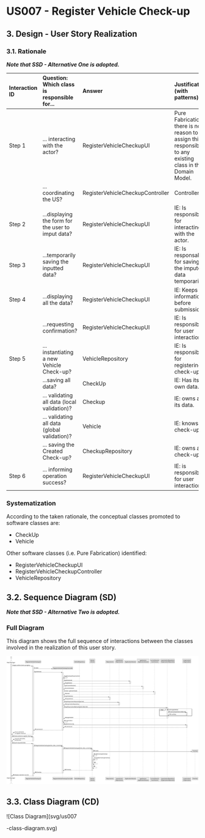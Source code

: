 # US007 - Register Vehicle Check-up

## 3. Design - User Story Realization 

### 3.1. Rationale

_**Note that SSD - Alternative One is adopted.**_

| Interaction ID  | Question: Which class is responsible for...        | Answer                                       | Justification (with patterns)                                                                                 |
|:----------------|:---------------------------------------------------|:---------------------------------------------|:--------------------------------------------------------------------------------------------------------------|
| Step 1  		      | 	... interacting with the actor?                   | RegisterVehicleCheckupUI                     | Pure Fabrication: there is no reason to assign this responsibility to any existing class in the Domain Model. |
| 			             | 	... coordinating the US?                          | RegisterVehicleCheckupController             | Controller                                                                                                    |
| Step 2  		      | ...displaying the form for the user to imput data? | RegisterVehicleCheckupUI                     | IE: Is responsible for interacting with the actor.                                                            |
| Step 3  		      | 	...temporarily saving the inputted data?          | RegisterVehicleCheckupUI                     | IE: Is responsable for saving the imputed data temporarily.                                                   |
| Step 4  		      | 	...displaying all the data?                       | RegisterVehicleCheckupUI                     | IE: Keeps all information before submission.                                                                  |
| 		              | 	...requesting confirmation?                       | RegisterVehicleCheckupUI                     | IE: Is responsible for user interactions.                                                                     |
| Step 5  		      | 	... instantiating a new Vehicle Check-up?         | VehicleRepository                            | IE: Is responsible for registering a check-up.                                                                |
| 			  	          | ...saving all data?                                | CheckUp                                      | IE: Has its own data.                                                                                         |
| 			  	          | 	... validating all data (local validation)?       | Checkup                                      | IE: owns all its data.                                                                                        |
| 			  	          | 	... validating all data (global validation)?      | Vehicle                                      | IE: knows all check-ups.                                                                                      |
| 			  	          | 	... saving the Created Check-up?                  | CheckupRepository                            | IE: owns all check-ups.                                                                                       |
| Step 6  		      | 	... informing operation success?                  | RegisterVehicleCheckupUI                     | IE: is responsible for user interactions.                                                                     |
### Systematization ##

According to the taken rationale, the conceptual classes promoted to software classes are: 

* CheckUp
* Vehicle

Other software classes (i.e. Pure Fabrication) identified: 

* RegisterVehicleCheckupUI
* RegisterVehicleCheckupController
* VehicleRepository
## 3.2. Sequence Diagram (SD)

_**Note that SSD - Alternative Two is adopted.**_

### Full Diagram

This diagram shows the full sequence of interactions between the classes involved in the realization of this user story.

![Sequence Diagram - Full](svg/us007-sequence-diagram-full.svg)

## 3.3. Class Diagram (CD)

![Class Diagram](svg/us007





-class-diagram.svg)